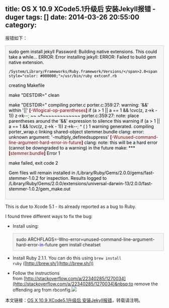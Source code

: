 title: OS X 10.9 XCode5.1升级后 安装Jekyll报错 - duger
tags: []
date: 2014-03-26 20:55:00
category:
---

报错如下：
<div style="background-color: #F5F5F5;border: 1px solid #CCCCCC;padding:10px;"><span style="color: #000000;">sudo gem install jekyll
Password:
Building native extensions.  This could take a while...
ERROR:  Error installing jekyll:
    ERROR: Failed to build gem native extension.

    /System/Library/Frameworks/Ruby.framework/Versions/</span>2.0<span style="color: #000000;">/usr/bin/ruby extconf.rb
creating Makefile

make </span>"DESTDIR="<span style="color: #000000;"> clean

make </span>"DESTDIR="<span style="color: #000000;">
compiling porter.c
porter.c:</span>359:27: warning: '&amp;&amp;' within '||' <span style="color: #800000; font-weight: bold;">[</span><span style="color: #800000;">-Wlogical-op-parentheses</span><span style="color: #800000; font-weight: bold;">]</span><span style="color: #000000;">
      if (a &gt; </span>1 || a == 1 &amp;&amp; !cvc(z, z-&gt;k - 1)) z-&gt;k--<span style="color: #008000;">;
</span><span style="color: #000000;">                ~~ ~~~~~~~^~~~~~~~~~~~~~~~~~~~
porter.c:</span>359:27<span style="color: #000000;">: note: place parentheses around the '&amp;&amp;' expression to silence this warning
      if (a &gt; </span>1 || a == 1 &amp;&amp; !cvc(z, z-&gt;k - 1)) z-&gt;k--<span style="color: #008000;">;
</span><span style="color: #000000;">                          ^
                   (                          )
</span>1<span style="color: #000000;"> warning generated.
compiling porter_wrap.c
linking shared-object stemmer.bundle
clang: error: unknown argument: '-multiply_definedsuppress' </span><span style="color: #800000; font-weight: bold;">[</span><span style="color: #800000;">-Wunused-command-line-argument-hard-error-in-future</span><span style="color: #800000; font-weight: bold;">]</span><span style="color: #000000;">
clang: note: this will be a hard error (cannot be downgraded to a warning) in the future
make: *** </span><span style="color: #800000; font-weight: bold;">[</span><span style="color: #800000;">stemmer.bundle</span><span style="color: #800000; font-weight: bold;">]</span> Error 1<span style="color: #000000;">

make failed</span>, exit code 2<span style="color: #000000;">

Gem files will remain installed in /Library/Ruby/Gems/</span>2.0.0/gems/fast-stemmer-1.0.2<span style="color: #000000;"> for inspection.
Results logged to /Library/Ruby/Gems/</span>2.0.0/extensions/universal-darwin-13/2.0.0/fast-stemmer-1.0.2/gem_make.out</div>

<span>This is due to Xcode 5.1 - its already reported as a bug to Ruby.</span>

I&nbsp;found three different ways to fix the bug:

*   Install using:<div style="background-color: #F5F5F5;border: 1px solid #CCCCCC;padding:10px;">sudo ARCHFLAGS=-Wno-error=unused-command-line-argument-hard-error-<span style="color: #0000ff;">in</span>-future gem install cheatset</div>

*   Install Ruby 2.1.1\. You can do this using&nbsp;`brew install ruby`&nbsp;([http://brew.sh/](http://brew.sh/))
*   Follow the instructions from&nbsp;[http://stackoverflow.com/a/22340285/1270034](http://stackoverflow.com/a/22340285/1270034)&nbsp;to remove the offending arg from rbconfig.![](http://counter.cnblogs.com/blog/rss/3626969)

本文链接：[OS X 10.9 XCode5.1升级后 安装Jekyll报错](http://www.cnblogs.com/duger/p/3626969.html)，转载请注明。